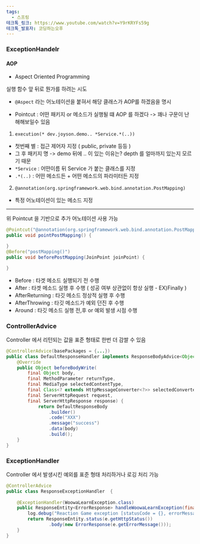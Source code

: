 ```yaml
---
tags:
  - 스프링
테크톡_링크: https://www.youtube.com/watch?v=Y9rKRYFs59g
테크톡_발표자: 코딩하는오후
---
```

### ExceptionHandelr

#### AOP

- Aspect Oriented Programming

실행 함수 앞 뒤로 뭔가를 하려는 시도

- `@Aspect` 라는 어노테이션을 붙혀서 해당 클래스가 AOP를 하겠음을 명시

- Pointcut : 어떤 패키지 or 메소드가 실행될 떄 AOP 를 하겠다
-> 꽤나 구문이 난해해보일수 있음

1. `execution(* dev.joyson.demo.. *Service.*(..))`

- 첫번째 별 : 접근 제어자 지정 ( public, private 등등 )
- 그 후 패키지 명
	-> demo 뒤에 .. 이 있는 이유는? depth 를 얼마까지 있는지 모르기 때문
- `*Service` : 어떤이름 뒤 Service 가 붙는 클래스를 지정
- `.*(..)` : 어떤 메소드든 + 어떤 메소드의 파라미터든 지정

2. `@annotation(org.springframework.web.bind.annotation.PostMapping)`

- 특정 어노테이션이 있는 메소드 지정

---

위 Pointcut 을 기반으로 추가 어노테이션 사용 가능

```java
@Pointcut("@annotation(org.springframework.web.bind.annotation.PostMapping)")
public void pointPostMapping() {

}
@Before("postMapping()")
public void beforePostMapping(JoinPoint joinPoint) {

}

```

- Before : 타겟 메소드 실행되기 전 수행
- After : 타겟 메소드 실행 후 수행 ( 성공 여부 상관없이 항상 실행 - EX)Finally )
- AfterReturning : 타깃 메소드 정상적 실행 후 수행
- AfterThrowing : 타깃 메소드가 예외 던진 후 수행 
- Around : 타깃 메소드 실행 전,후 or 예외 발생 시점 수행
### ControllerAdvice

Controller 에서 리턴되는 값을 표준 형태로 한번 더 감쌀 수 있음

```java
@ControllerAdvice(basePackages = {...})
public class DefaultResponseHandler implements ResponseBodyAdvice<Object> {
	@Override  
	public Object beforeBodyWrite(
		final Object body, 
		final MethodParameter returnType, 
		final MediaType selectedContentType, 
		final Class<? extends HttpMessageConverter<?>> selectedConverterType, 
		final ServerHttpRequest request, 
		final ServerHttpResponse response) {  
		    return DefaultResponseBody
				.builder()
				.code("XXX")
				.message("success")
				.data(body)
				.build();
	}
}
```
### ExceptionHandler

Controller 에서 발생시킨 예외를 표준 형태 처리하거나 로깅 처리 가능

```java
@ControllerAdvice  
public class ResponseExceptionHandler  {  
  
    @ExceptionHandler(WoowaLearnException.class)  
    public ResponseEntity<ErrorResponse> handleWoowaLearnException(final WoowaLearnException e) {  
        log.debug("Reaction Game exception [statusCode = {}, errorMessage = {}]", e.getHttpStatus(), e.getErrorMessage());  
        return ResponseEntity.status(e.getHttpStatus())  
                .body(new ErrorResponse(e.getErrorMessage()));  
    }
}
```